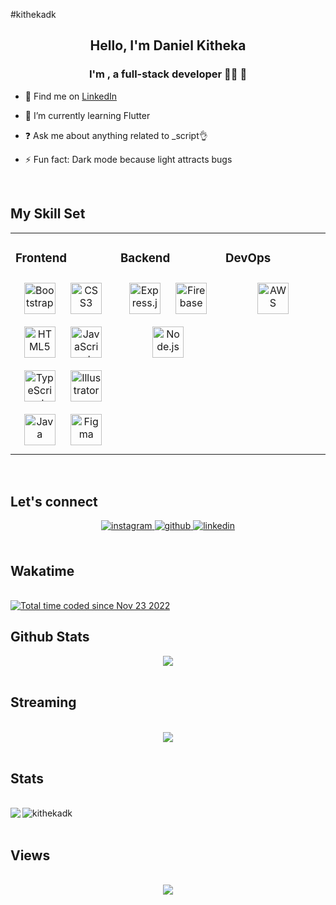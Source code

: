 #kithekadk

<div align="center"><h2>Hello, I'm Daniel Kitheka</h2>
</div>  
  

### <div align="center">I'm , a full-stack developer 👨‍💻  🚀</div>  
  

- 🔭 Find me on <a href="https://www.linkedin.com/in/daniel-kakinyi-70a8b6222/">LinkedIn</a> 
  

- 🌱 I’m currently learning Flutter
  

- ❓ Ask me about anything related to _script👌  
  

- ⚡ Fun fact: Dark mode because light attracts bugs  
  

<br/>  


## My Skill Set  
<table><tr><td valign="top" width="33%">



### Frontend  
<div align="center">  
<a href="https://getbootstrap.com/docs/3.4/javascript/" target="_blank"><img style="margin: 10px" src="https://profilinator.rishav.dev/skills-assets/bootstrap-plain.svg" alt="Bootstrap" height="50" /></a>  
<a href="https://www.w3schools.com/css/" target="_blank"><img style="margin: 10px" src="https://profilinator.rishav.dev/skills-assets/css3-original-wordmark.svg" alt="CSS3" height="50" /></a>  
<a href="https://en.wikipedia.org/wiki/HTML5" target="_blank"><img style="margin: 10px" src="https://profilinator.rishav.dev/skills-assets/html5-original-wordmark.svg" alt="HTML5" height="50" /></a>  
<a href="https://www.javascript.com/" target="_blank"><img style="margin: 10px" src="https://profilinator.rishav.dev/skills-assets/javascript-original.svg" alt="JavaScript" height="50" /></a>  
<a href="https://www.typescriptlang.org/" target="_blank"><img style="margin: 10px" src="https://profilinator.rishav.dev/skills-assets/typescript-original.svg" alt="TypeScript" height="50" /></a>  
<a href="https://www.adobe.com/in/products/illustrator.html" target="_blank"><img style="margin: 10px" src="https://profilinator.rishav.dev/skills-assets/adobe_illustrator-icon.svg" alt="Illustrator" height="50" /></a>  
<a href="https://www.java.com/" target="_blank"><img style="margin: 10px" src="https://profilinator.rishav.dev/skills-assets/java-original-wordmark.svg" alt="Java" height="50" /></a>  
<a href="https://www.figma.com/" target="_blank"><img style="margin: 10px" src="https://profilinator.rishav.dev/skills-assets/figma-icon.svg" alt="Figma" height="50" /></a>  
</div>

</td><td valign="top" width="33%">



### Backend  
<div align="center">  
<a href="https://expressjs.com/" target="_blank"><img style="margin: 10px" src="https://profilinator.rishav.dev/skills-assets/express-original-wordmark.svg" alt="Express.js" height="50" /></a>  
<a href="https://firebase.google.com/" target="_blank"><img style="margin: 10px" src="https://profilinator.rishav.dev/skills-assets/firebase.png" alt="Firebase" height="50" /></a>  
<a href="https://nodejs.org/" target="_blank"><img style="margin: 10px" src="https://profilinator.rishav.dev/skills-assets/nodejs-original-wordmark.svg" alt="Node.js" height="50" /></a>  
</div>

</td><td valign="top" width="33%">



### DevOps  
<div align="center">  
<a href="https://aws.amazon.com/" target="_blank"><img style="margin: 10px" src="https://profilinator.rishav.dev/skills-assets/amazonwebservices-original-wordmark.svg" alt="AWS" height="50" /></a>  
</div>

</td></tr></table>  

<br/>  


## Let's connect
<div align="center">
<a href="https://instagram.com/_dan_dk" target="_blank">
<img src=https://img.shields.io/badge/instagram-%23000000.svg?&style=for-the-badge&logo=instagram&logoColor=white alt=instagram style="margin-bottom: 5px;" />
</a>
<a href="https://github.com/https://github.com/kithekadk" target="_blank">
<img src=https://img.shields.io/badge/github-%2324292e.svg?&style=for-the-badge&logo=github&logoColor=white alt=github style="margin-bottom: 5px;" />
</a>
<a href="https://www.linkedin.com/in/daniel-kakinyi-70a8b6222/" target="_blank">
<img src=https://img.shields.io/badge/linkedin-%231E77B5.svg?&style=for-the-badge&logo=linkedin&logoColor=white alt=linkedin style="margin-bottom: 5px;" />
</a>  
</div>  
  
<br/>
<h2>Wakatime</h2> <br/>
<a href="https://wakatime.com/@a9f256e1-4fa4-4208-8850-c23d552f4d7d"><img src="https://wakatime.com/badge/user/a9f256e1-4fa4-4208-8850-c23d552f4d7d.svg" alt="Total time coded since Nov 23 2022" /></a>

<br/>  



## Github Stats  
<div align="center"><img src="https://github-readme-stats.vercel.app/api?username=kithekadk&show_icons=true&count_private=true&hide_border=true" align="center"/></div>  

<br/>  


## Streaming 
  

<br/>  

<div align="center"><img src="https://spotify-github-profile.vercel.app/api/view?uid=314lxi324wwz4uezxas7mlppawai&cover_image=true&theme=default" /></div>  

<br/> 

## Stats

<br/>

<a href="">
  <img align="left" src="https://github-readme-stats.vercel.app/api?username=kithekadk&count_private=true&show_icons=true&theme=algolia">
</a>
 <a href="">
  <img align="left" src="https://github-readme-streak-stats.herokuapp.com/?user=kithekadk&theme=algolia" alt="kithekadk" />
</a>

<br/>
<br/>

## Views

<br/>  
<div align="center"><img src="https://komarev.com/ghpvc/?username=kithekadk&&style=flat-square" align="center" /></div>
<br/>

